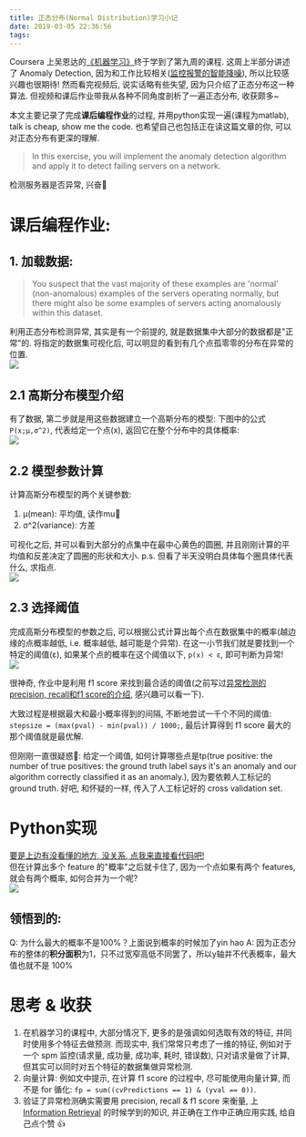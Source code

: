 ```yaml
---
title: 正态分布(Normal Distribution)学习小记
date: 2019-03-05 22:36:56
tags:
---
```



Coursera 上吴恩达的[《机器学习》](https://www.coursera.org/learn/machine-learning/home/welcome)终于学到了第九周的课程. 这周上半部分讲述了 Anomaly Detection, 因为和工作比较相关([监控报警的智能降噪](/blog/20190113/anomaly-detection/)), 所以比较感兴趣也很期待! 然而看完视频后, 说实话略有些失望, 因为只介绍了正态分布这一种算法. 但视频和课后作业带我从各种不同角度剖析了一遍正态分布, 收获颇多~         

本文主要记录了完成**课后编程作业**的过程, 并用python实现一遍(课程为matlab), talk is cheap, show me the code. 也希望自己也包括正在读这篇文章的你, 可以对正态分布有更深的理解. 

> In this exercise, you will implement the anomaly detection algorithm and apply it to detect failing servers on a network.

检测服务器是否异常, 兴奋🥰

<!--more-->

# 课后编程作业:
## 1. 加载数据:
> You suspect that the vast majority of these examples are 'normal' (non-anomalous) examples of the servers operating normally, but there might also be some examples of servers acting anomalously within this dataset.

利用正态分布检测异常, 其实是有一个前提的, 就是数据集中大部分的数据都是"正常"的. 将指定的数据集可视化后, 可以明显的看到有几个点孤零零的分布在异常的位置.    
![](/images/blog/190302_cousera_anomaly_detection/15516041918813.jpg)

## 2.1 高斯分布模型介绍
有了数据, 第二步就是用这些数据建立一个高斯分布的模型: 下图中的公式 `P(x;μ,σ^2)`, 代表给定一个点(x), 返回它在整个分布中的具体概率:   
![](/images/blog/190302_cousera_anomaly_detection/model.jpg)


## 2.2 模型参数计算
计算高斯分布模型的两个关键参数: 

1. μ(mean): 平均值, 读作mu
2. σ^2(variance): 方差

可视化之后, 并可以看到大部分的点集中在最中心黄色的圆圈, 并且刚刚计算的平均值和反差决定了圆圈的形状和大小. p.s. 但看了半天没明白具体每个圈具体代表什么, 求指点.   
![](/images/blog/190302_cousera_anomaly_detection/15516064266294.jpg)

## 2.3 选择阈值
完成高斯分布模型的参数之后, 可以根据公式计算出每个点在数据集中的概率(越边缘的点概率越低, i.e. 概率越低, 越可能是个异常). 在这一小节我们就是要找到一个特定的阈值(ε), 如果某个点的概率在这个阈值以下, `p(x) < ε`, 即可判断为异常!   
![](/images/blog/190302_cousera_anomaly_detection/15516075882385.jpg)

很神奇, 作业中是利用 f1 score 来找到最合适的阈值(之前写过[异常检测的precision, recall和f1 score的介绍](/blog/20190113/anomaly-detection/#2-回归测试), 感兴趣可以看一下). 

大致过程是根据最大和最小概率得到的间隔, 不断地尝试一千个不同的阈值: `stepsize = (max(pval) - min(pval)) / 1000;`, 最后计算得到 f1 score 最大的那个阈值就是最优解.    

但刚刚一直很疑惑🤔: 给定一个阈值, 如何计算哪些点是tp(true positive: the number of true positives: the ground truth label says it's an anomaly and our algorithm correctly classified it as an anomaly.), 因为要依赖人工标记的 ground truth. 好吧, 和怀疑的一样, 传入了人工标记好的 cross validation set.   

# Python实现
[要是上边有没看懂的地方, 没关系, 点我来直接看代码吧!](http://localhost:63343/normal_distribution_demo/normalization.html?_ijt=qjm1k3uhlise5vek8b664icc4r)   
但在计算出多个 feature 的"概率"之后就卡住了, 因为一个点如果有两个 features, 就会有两个概率, 如何合并为一个呢?  
![](/images/blog/190302_cousera_anomaly_detection/15517965144087.jpg)

## 领悟到的:
Q: 为什么最大的概率不是100%？上面说到概率的时候加了yin hao
A: 因为正态分布的整体的**积分面积**为1，只不过宽窄高低不同罢了，所以y轴并不代表概率，最大值也就不是 100%


# 思考 & 收获
1. 在机器学习的课程中, 大部分情况下, 更多的是强调如何选取有效的特征, 并同时使用多个特征去做预测. 而现实中, 我们常常只考虑了一维的特征, 例如对于一个 spm 监控(请求量, 成功量, 成功率, 耗时, 错误数), 只对请求量做了计算, 但其实可以同时对五个特征的数据集做异常检测. 
2. 向量计算: 例如文中提示, 在计算 f1 score 的过程中, 尽可能使用向量计算, 而不是 for 循化: `fp = sum((cvPredictions == 1) & (yval == 0))`. 
3. 验证了异常检测确实需要用 precision, recall & f1 score 来衡量, 上  [Information Retrieval](/blog/20160731/comp6714-information-retrieval-and-web-search-2016s2/) 的时候学到的知识, 并正确在工作中正确应用实践, 给自己点个赞 👍 



